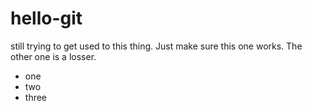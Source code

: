 # hello-git 
still trying to get used to this thing.
Just make sure this one works.
The other one is a losser.
- one
- two
- three
